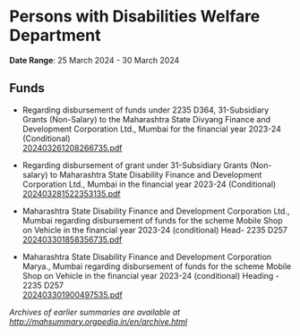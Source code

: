 # Persons with Disabilities Welfare Department

**Date Range**: 25 March 2024 - 30 March 2024


## Funds
- Regarding disbursement of funds under 2235 D364, 31-Subsidiary Grants (Non-Salary) to the Maharashtra State Divyang Finance and Development Corporation Ltd., Mumbai for the financial year 2023-24 (Conditional)\
  [202403261208266735.pdf](https://gr.maharashtra.gov.in/Site/Upload/Government%20Resolutions/English/202403261208266735.pdf)

- Regarding disbursement of grant under 31-Subsidiary Grants (Non-salary) to Maharashtra State Disability Finance and Development Corporation Ltd., Mumbai in the financial year 2023-24 (Conditional)\
  [202403281522353135.pdf](https://gr.maharashtra.gov.in/Site/Upload/Government%20Resolutions/English/202403281522353135.pdf)

- Maharashtra State Disability Finance and Development Corporation Ltd., Mumbai regarding disbursement of funds for the scheme Mobile Shop on Vehicle in the financial year 2023-24 (conditional) Head- 2235 D257\
  [202403301858356735.pdf](https://gr.maharashtra.gov.in/Site/Upload/Government%20Resolutions/English/202403301858356735.pdf)

- Maharashtra State Disability Finance and Development Corporation Marya., Mumbai regarding disbursement of funds for the scheme Mobile Shop on Vehicle in the financial year 2023-24 (conditional) Heading - 2235 D257\
  [202403301900497535.pdf](https://gr.maharashtra.gov.in/Site/Upload/Government%20Resolutions/English/202403301900497535.pdf)


*Archives of earlier summaries are available at http://mahsummary.orgpedia.in/en/archive.html*
